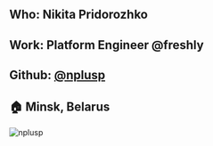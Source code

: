 ## Who: Nikita Pridorozhko
## Work: Platform Engineer @freshly
## Github: [@nplusp](https://github.com/nplusp)
## :house: Minsk, Belarus
![nplusp](https://scontent-frx5-1.xx.fbcdn.net/v/t1.0-1/p320x320/62218841_2410272095677791_4846057148204974080_n.jpg?_nc_cat=103&_nc_eui2=AeFbpe3hnVdE7TwVpVMokyYcBYi0nMNmprtLg4xivVb-_zPs_fhYpsVmPkIBp1LcuUik751Az42lugx-OAqkMgXaq82tx7IagXllnhrrc0MSx4hv-GerOFJ60FGEwuaL14Q&_nc_ht=scontent-frx5-1.xx&oh=953ab3c00090c7138a87c6f0dbbd0d29&oe=5D538409)
